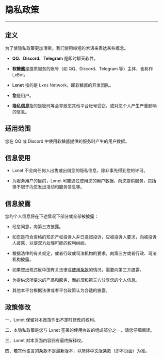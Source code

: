 # 隐私政策

---

## 定义

为了使隐私政策更加清晰，我们使用缩短的术语来表达某些概念。

- **QQ**、**Discord**、**Telegram** 是即时聊天软件。

- **软糖酱**是提供服务的账号（如 QQ、Discord、Telegram 等）主体，也称作 LxBot。

- **Lxnet** 指的是 Lxns Network，即软糖酱的开发团队。

- **您**是用户。

- **隐私信息**指的是密码等会导致您其他平台账号受窃，或对您个人产生严重影响的信息。

## 适用范围
您在 QQ 或 Discord 中使用软糖酱提供的服务时产生的用户数据。

## 信息使用
- Lxnet 不会向任何人出售或出借您的隐私信息，除非事先得到您的许可。

- 为服务用户的目的，Lxnet 可能通过使用您的用户数据，向您提供服务，包括但不限于向您发出活动和服务信息等。

## 信息披露
您的个人信息将在下述情况下部分或全部被披露：

- 经您同意，向第三方披露。

- 如您是符合资格的知识产权投诉人并已提起投诉，应被投诉人要求，向被投诉人披露，以便双方处理可能的权利纠纷。

- 根据法律的有关规定，或者行政或司法机构的要求，向第三方或者行政、司法机构披露。

- 如果您出现违反中国有关法律或[使用条款](/terms-of-use/)的情况，需要向第三方披露。

- 为提供您所要求的产品和服务，而必须和第三方分享您的个人信息。

- 其他本平台根据法律或者平台政策认为合适的披露。

## 政策修改
一、Lxnet 保留对本政策作出不定时修改的权利。

二、本隐私政策是您与 Lxnet 签署的使用协议的组成部分之一，请您仔细阅读。

三、Lxnet 对本页面内容拥有最终解释权。

四、若其他语言的条款不是最新版本，以简体中文版条款（即本页面）为准。